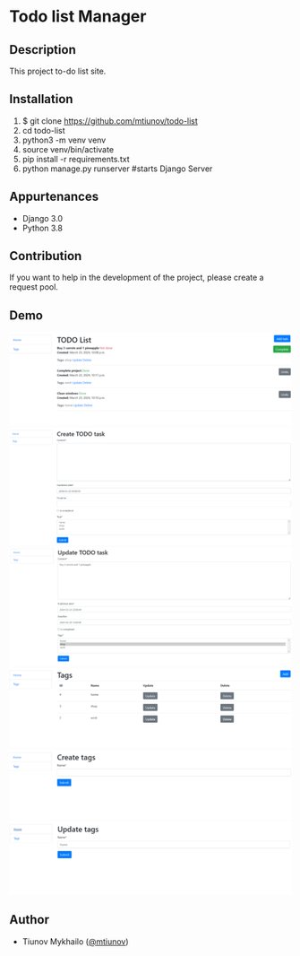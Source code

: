 # Todo list Manager

## Description

This project to-do list site.

## Installation

1. $ git clone https://github.com/mtiunov/todo-list
2. cd todo-list
3. python3 -m venv venv
4. source venv/bin/activate
5. pip install -r requirements.txt
6. python manage.py runserver #starts Django Server

## Appurtenances

- Django 3.0
- Python 3.8

## Contribution

If you want to help in the development of the project, please create a request pool.

## Demo

![Website Interface](demo_1.png)
![Website Interface](demo_2.png)
![Website Interface](demo_3.png)
![Website Interface](demo_4.png)
![Website Interface](demo_5.png)
![Website Interface](demo_6.png)

## Author

- Tiunov Mykhailo ([@mtiunov](https://github.com/mtiunov/))